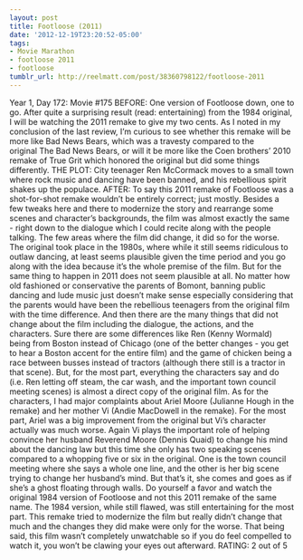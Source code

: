 ```yaml
---
layout: post
title: Footloose (2011)
date: '2012-12-19T23:20:52-05:00'
tags:
- Movie Marathon
- footloose 2011
- footloose
tumblr_url: http://reelmatt.com/post/38360798122/footloose-2011
---
```

Year 1, Day 172: Movie #175
BEFORE: One version of Footloose down, one to go. After quite a surprising result (read: entertaining) from the 1984 original, I will be watching the 2011 remake to give my two cents. As I noted in my conclusion of the last review, I’m curious to see whether this remake will be more like Bad News Bears, which was a travesty compared to the original The Bad News Bears, or will it be more like the Coen brothers’ 2010 remake of True Grit which honored the original but did some things differently.
THE PLOT: City teenager Ren McCormack moves to a small town where rock music and dancing have been banned, and his rebellious spirit shakes up the populace.
AFTER: To say this 2011 remake of Footloose was a shot-for-shot remake wouldn’t be entirely correct; just mostly. Besides a few tweaks here and there to modernize the story and rearrange some scenes and character’s backgrounds, the film was almost exactly the same - right down to the dialogue which I could recite along with the people talking.
The few areas where the film did change, it did so for the worse. The original took place in the 1980s, where while it still seems ridiculous to outlaw dancing, at least seems plausible given the time period and you go along with the idea because it’s the whole premise of the film. But for the same thing to happen in 2011 does not seem plausible at all. No matter how old fashioned or conservative the parents of Bomont, banning public dancing and lude music just doesn’t make sense especially considering that the parents would have been the rebellious teenagers from the original film with the time difference.
And then there are the many things that did not change about the film including the dialogue, the actions, and the characters. Sure there are some differences like Ren (Kenny Wormald) being from Boston instead of Chicago (one of the better changes - you get to hear a Boston accent for the entire film) and the game of chicken being a race between busses instead of tractors (although there still is a tractor in that scene). But, for the most part, everything the characters say and do (i.e. Ren letting off steam, the car wash, and the important town council meeting scenes) is almost a direct copy of the original film. As for the characters, I had major complaints about Ariel Moore (Julianne Hough in the remake) and her mother Vi (Andie MacDowell in the remake). For the most part, Ariel was a big improvement from the original but Vi’s character actually was much worse. Again Vi plays the important role of helping convince her husband Reverend Moore (Dennis Quaid) to change his mind about the dancing law but this time she only has two speaking scenes compared to a whopping five or six in the original. One is the town council meeting where she says a whole one line, and the other is her big scene trying to change her husband’s mind. But that’s it, she comes and goes as if she’s a ghost floating through walls.
Do yourself a favor and watch the original 1984 version of Footloose and not this 2011 remake of the same name. The 1984 version, while still flawed, was still entertaining for the most part. This remake tried to modernize the film but really didn’t change that much and the changes they did make were only for the worse. That being said, this film wasn’t completely unwatchable so if you do feel compelled to watch it, you won’t be clawing your eyes out afterward.
RATING: 2 out of 5
